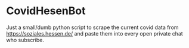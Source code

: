 # CovidHesenBot

Just a small/dumb python script to scrape the current covid data from https://soziales.hessen.de/ and paste them into every open private chat who subscribe.